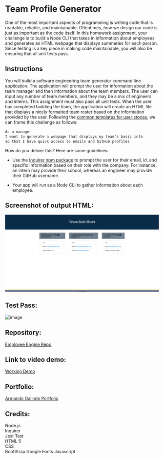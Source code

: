# Team Profile Generator

One of the most important aspects of programming is writing code that is readable, reliable, and maintainable. Oftentimes, *how* we design our code is just as important as the code itself. In this homework assignment, your challenge is to build a Node CLI that takes in information about employees and generates an HTML webpage that displays summaries for each person. Since testing is a key piece in making code maintainable, you will also be ensuring that all unit tests pass.


## Instructions

You will build a software engineering team generator command line application. The application will prompt the user for information about the team manager and then information about the team members. The user can input any number of team members, and they may be a mix of engineers and interns. This assignment must also pass all unit tests. When the user has completed building the team, the application will create an HTML file that displays a nicely formatted team roster based on the information provided by the user. Following the [common templates for user stories](https://en.wikipedia.org/wiki/User_story#Common_templates), we can frame this challenge as follows:

```
As a manager
I want to generate a webpage that displays my team's basic info
so that I have quick access to emails and GitHub profiles
```

How do you deliver this? Here are some guidelines:

* Use the [Inquirer npm package](https://github.com/SBoudrias/Inquirer.js/) to prompt the user for their email, id, and specific information based on their role with the company. For instance, an intern may provide their school, whereas an engineer may provide their GitHub username.

* Your app will run as a Node CLI to gather information about each employee.  

## Screenshot of output HTML:  
![image](/assets/img/employeeEnginehtmloutputScreenshoot.png)  
    

## Test Pass:  
![image]()  
 

## Repository:  
[Employee Engine Repo](https://github.com/CdmMandalorian/EmployeeEngineSummary)  

## Link to video demo:
[Working Demo](https://) 
  
## Portfolio:  
[Armando Galindo Portfolio](https://cdmmandalorian.github.io/MResponsive-Portfolio/)
  
## Credits:  
Node.js  
Inquirer  
Jest Test  
HTML 5  
CSS  
BootStrap 
Google Fonts
Javascript 
